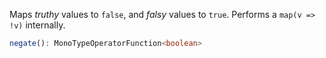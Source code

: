 Maps *truthy* values to `false`, and *falsy* values to `true`. Performs a `map(v => !v)` internally.

```typescript
negate(): MonoTypeOperatorFunction<boolean>
```
